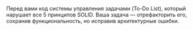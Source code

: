 Перед вами код системы управления задачами (To-Do List), который нарушает все 5 принципов SOLID.
Ваша задача — отрефакторить его, сохранив функциональность, но исправив архитектурные ошибки.
